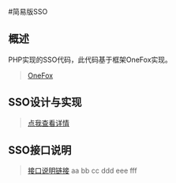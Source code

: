 #简易版SSO

## 概述

PHP实现的SSO代码，此代码基于框架OneFox实现。

> [OneFox](https://github.com/zer0131/OneFox)

## SSO设计与实现

> [点我查看详情](http://www.appryan.com/php/2016/04/02/sso.html)

## SSO接口说明

> [接口说明链接](https://github.com/zer0131/sso/blob/master/doc/api.md)
aa
bb
cc
ddd
eee
fff
